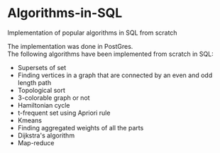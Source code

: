 # Algorithms-in-SQL
Implementation of popular algorithms in SQL from scratch

The implementation was done in PostGres. <br>
The following algorithms have been implemented from scratch in SQL:
* Supersets of set
* Finding vertices in a graph that are connected by an even and odd length path
* Topological sort
* 3-colorable graph or not
* Hamiltonian cycle
* t-frequent set using Apriori rule
* Kmeans
* Finding aggregated weights of all the parts
* Dijkstra's algorithm 
* Map-reduce
